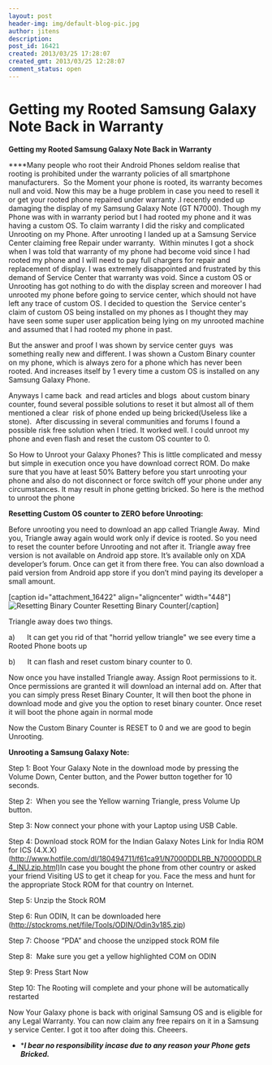 ```yaml
---
layout: post
header-img: img/default-blog-pic.jpg
author: jitens
description: 
post_id: 16421
created: 2013/03/25 17:28:07
created_gmt: 2013/03/25 12:28:07
comment_status: open
---
```


# Getting my Rooted Samsung Galaxy Note Back in Warranty

**Getting my Rooted Samsung Galaxy Note Back in Warranty**

****Many people who root their Android Phones seldom realise that rooting is prohibited under the warranty policies of all smartphone manufacturers.  So the Moment your phone is rooted, its warranty becomes null and void. Now this may be a huge problem in case you need to resell it or get your rooted phone repaired under warranty .I recently ended up damaging the display of my Samsung Galaxy Note (GT N7000). Though my Phone was with in warranty period but I had rooted my phone and it was having a custom OS. To claim warranty I did the risky and complicated Unrooting on my Phone. After unrooting I landed up at a Samsung Service Center claiming free Repair under warranty.  Within minutes I got a shock when I was told that warranty of my phone had become void since I had rooted my phone and I will need to pay full chargers for repair and replacement of display.  I was extremely disappointed and frustrated by this demand of Service Center that warranty was void. Since a custom OS or Unrooting has got nothing to do with the display screen and moreover I had unrooted my phone before going to service center, which should not have left any trace of custom OS. I decided to question the  Service center's claim of custom OS being installed on my phones as I thought they may have seen some super user application being lying on my unrooted machine and assumed that I had rooted my phone in past.

But the answer and proof I was shown by service center guys  was something really new and different. I was shown a Custom Binary counter on my phone, which is always zero for a phone which has never been rooted. And increases itself by 1 every time a custom OS is installed on any Samsung Galaxy Phone.

Anyways I came back  and read articles and blogs  about custom binary counter, found several possible solutions to reset it but almost all of them mentioned a clear  risk of phone ended up being bricked(Useless like a stone).  After discussing in several communities and forums I found a possible risk free solution when I tried. It worked well. I could unroot my phone and even flash and reset the custom OS counter to 0.

So How to Unroot your Galaxy Phones? This is little complicated and messy but simple in execution once you have download correct ROM. Do make sure that you have at least 50% Battery before you start unrooting your phone and also do not disconnect or force switch off your phone under any circumstances. It may result in phone getting bricked. So here is the method to unroot the phone

**Resetting Custom OS counter to ZERO before Unrooting:**

Before unrooting you need to download an app called Triangle Away.  Mind you, Triangle away again would work only if device is rooted. So you need to reset the counter before Unrooting and not after it. Triangle away free version is not available on Android app store. It’s available only on XDA developer’s forum. Once can get it from there free. You can also download a paid version from Android app store if you don’t mind paying its developer a small amount.

[caption id="attachment_16422" align="aligncenter" width="448"]![Resetting Binary Counter ][1] Resetting Binary Counter[/caption]

Triangle away does two things.

a)      It can get you rid of that "horrid yellow triangle" we see every time a Rooted Phone boots up

b)      It can flash and reset custom binary counter to 0.

Now once you have installed Triangle away. Assign Root permissions to it. Once permissions are granted it will download an internal add on. After that you can simply press Reset Binary Counter, It will then boot the phone in download mode and give you the option to reset binary counter. Once reset it will boot the phone again in normal mode

Now the Custom Binary Counter is RESET to 0 and we are good to begin Unrooting.

**Unrooting a Samsung Galaxy Note:**

Step 1: Boot Your Galaxy Note in the download mode by pressing the Volume Down, Center button, and the Power button together for 10 seconds.

Step 2:  When you see the Yellow warning Triangle, press Volume Up button.

Step 3: Now connect your phone with your Laptop using USB Cable.

Step 4: Download stock ROM for the Indian Galaxy Notes Link for India ROM for ICS (4.X.X) (<http://www.hotfile.com/dl/180494711/f61ca91/N7000DDLRB_N7000ODDLR4_INU.zip.htm>l)In case you bought the phone from other country or asked your friend Visiting US to get it cheap for you. Face the mess and hunt for the appropriate Stock ROM for that country on Internet.

Step 5: Unzip the Stock ROM

Step 6: Run ODIN, It can be downloaded here (<http://stockroms.net/file/Tools/ODIN/Odin3v185.zip>)

Step 7: Choose “PDA” and choose the unzipped stock ROM file

Step 8:  Make sure you get a yellow highlighted COM on ODIN

Step 9: Press Start Now

Step 10: The Rooting will complete and your phone will be automatically restarted

Now Your Galaxy phone is back with original Samsung OS and is eligible for any Legal Warranty. You can now claim any free repairs on it in a Samsung y service Center. I got it too after doing this. Cheeers.

  * *_**I bear no responsibility incase due to any reason your Phone gets Bricked.**_

   [1]: http://xebee.xebia.in/wp-content/uploads/2013/03/Screenshot_2013-03-25-15-14-09.png (Resetting Binary Counter )